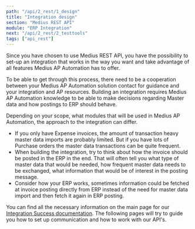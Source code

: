 ```yaml
---
path: "/api/2_rest/1_design"
title: "Integration design"
section: "Medius REST API"
module: "ERP Integration"
next: "/api/2_rest/2_testtools"
tags: ["api_rest"]
---
```

Since you have chosen to use Medius REST API, you have the possibility to set-up an integration that works in the way you want and take advantage of all features Medius AP Automation has to offer.

To be able to get through this process, there need to be a cooperation between your Medius AP Automation solution contact for guidance and your integration and AP resources. Building an integration requires Medius AP Automation knowledge to be able to make decisions regarding Master data and how postings to ERP should behave.

Depending on your scope, what modules that will be used in Medius AP Automation, the approach to the integration can differ. 

* If you only have Expense invoices, the amount of transaction heavy master data imports are probably limited. But if you have lots of Purchase orders the master data transactions can be quite frequent. 
* When building the integration, try to think about how the invoice should be posted in the ERP in the end. That will often tell you what type of master data that would be needed, how frequent master data needs to be exchanged, what information that would be of interest in the posting message. 
* Consider how your ERP works, sometimes information could be fetched at invoice posting directly from ERP instead of the need for master data import and then fetch it again in ERP posting.

You can find all the necessary information on the main page for our [Integration Success documentation](https://success.mediusflow.com/documentation/integration-documentation/). The following pages will try to guide you how to set up communication and how to work with our API's.
